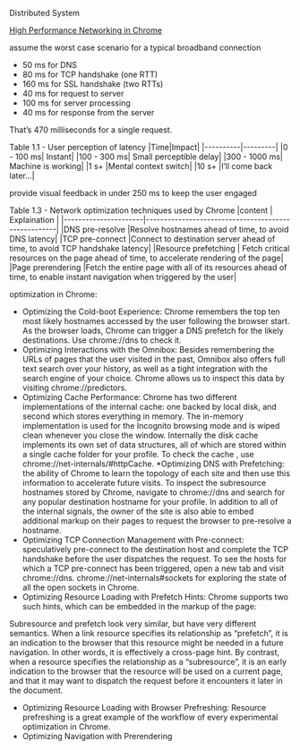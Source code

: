 Distributed System

[High Performance Networking in Chrome](http://www.aosabook.org/en/posa/high-performance-networking-in-chrome.html)

assume the worst case scenario for a typical broadband connection
* 50 ms for DNS
* 80 ms for TCP handshake (one RTT)
* 160 ms for SSL handshake (two RTTs)
* 40 ms for request to server
* 100 ms for server processing
* 40 ms for response from the server

That’s 470 milliseconds for a single request.


Table 1.1 - User perception of latency
|Time|Impact|
|----------|---------|
|0 - 100 ms|	Instant|
|100 - 300 ms|	Small perceptible delay|
|300 - 1000 ms|	Machine is working|
|1 s+	|Mental context switch|
|10 s+	|I’ll come back later…|

provide visual feedback in under 250 ms to keep the user engaged



Table 1.3 - Network optimization techniques used by Chrome
|content               |  Explaination |
|----------------------|-----------------------------------------------------|
|DNS pre-resolve	     |Resolve hostnames ahead of time, to avoid DNS latency|
|TCP pre-connect	     |Connect to destination server ahead of time, to avoid TCP handshake latency|
|Resource prefetching |	Fetch critical resources on the page ahead of time, to accelerate rendering of the page|
|Page prerendering	   |Fetch the entire page with all of its resources ahead of time, to enable instant navigation when triggered by the user|

optimization in Chrome:
 * Optimizing the Cold-boot Experience:
   Chrome remembers the top ten most likely hostnames accessed by the user following the browser start. As the browser loads, Chrome can trigger a DNS prefetch for the likely destinations. Use chrome://dns to check it.
 * Optimizing Interactions with the Omnibox: Besides remembering the URLs of pages that the user visited in the past, Omnibox also offers full text search over your history, as well as a tight integration with the search engine of your choice. Chrome allows us to inspect this data by visiting chrome://predictors.
 * Optimizing Cache Performance: Chrome has two different implementations of the internal cache: one backed by local disk, and second which stores everything in memory.  The in-memory implementation is used for the Incognito browsing mode and is wiped clean whenever you close the window.  Internally the disk cache implements its own set of data structures, all of which are stored within a single cache folder for your profile.  To check the cache , use chrome://net-internals/#httpCache.
 *Optimizing DNS with Prefetching: the ability of Chrome to learn the topology of each site and then use this information to accelerate future visits. To inspect the subresource hostnames stored by Chrome, navigate to chrome://dns and search for any popular destination hostname for your profile. In addition to all of the internal signals, the owner of the site is also able to embed additional markup on their pages to request the browser to pre-resolve a hostname.
 * Optimizing TCP Connection Management with Pre-connect: speculatively pre-connect to the destination host and complete the TCP handshake before the user dispatches the request. To see the hosts for which a TCP pre-connect has been triggered, open a new tab and visit chrome://dns. chrome://net-internals#sockets for exploring the state of all the open sockets in Chrome.
 * Optimizing Resource Loading with Prefetch Hints: Chrome supports two such hints, which can be embedded in the markup of the page:

  <link rel="subresource" href="/javascript/myapp.js">
  <link rel="prefetch"    href="/images/big.jpeg">

  Subresource and prefetch look very similar, but have very different semantics. When a link resource specifies its relationship as “prefetch”, it is an indication to the browser that this resource might be needed in a future navigation. In other words, it is effectively a cross-page hint. By contrast, when a resource specifies the relationship as a “subresource”, it is an early indication to the browser that the resource will be used on a current page, and that it may want to dispatch the request before it encounters it later in the document.
 * Optimizing Resource Loading with Browser Prefreshing: Resource prefreshing is a great example of the workflow of every experimental optimization in Chrome.
 * Optimizing Navigation with Prerendering
